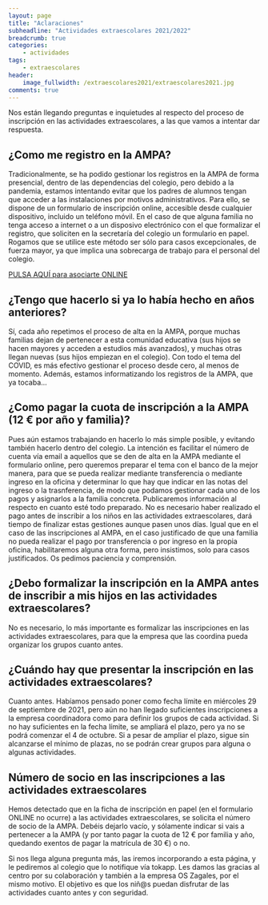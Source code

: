```yaml
---
layout: page
title: "Aclaraciones"
subheadline: "Actividades extraescolares 2021/2022"
breadcrumb: true
categories:
    - actividades
tags:
    - extraescolares
header:
    image_fullwidth: /extraescolares2021/extraescolares2021.jpg
comments: true
---
```

<!--more-->

Nos están llegando preguntas e inquietudes al respecto del proceso de inscripción en las actividades extraescolares, a las que vamos a intentar dar respuesta.

## ¿Como me registro en la AMPA? 
Tradicionalmente, se ha podido gestionar los registros en la AMPA de forma presencial, dentro de las dependencias del colegio, pero debido a la pandemia, estamos intentando evitar que los padres de alumnos tengan que acceder a las instalaciones por motivos administrativos. Para ello, se dispone de un formulario de inscripción online, accesible desde cualquier dispositivo, incluido un teléfono móvil. En el caso de que alguna familia no tenga acceso a internet o a un disposivo electrónico con el que formalizar el registro, que soliciten en la secretaría del colegio un formulario en papel. Rogamos que se utilice este método ser sólo para casos excepcionales, de fuerza mayor, ya que implica una sobrecarga de trabajo para el personal del colegio.

<a href="https://forms.gle/KxVE1c1tiFNN5abQA" target="_blank" class="button large radius alert">PULSA AQUÍ para asociarte ONLINE</a>

## ¿Tengo que hacerlo si ya lo había hecho en años anteriores?
Sí, cada año repetimos el proceso de alta en la AMPA, porque muchas familias dejan de pertenecer a esta comunidad educativa (sus hijos se hacen mayores y acceden a estudios más avanzados), y muchas otras llegan nuevas (sus hijos empiezan en el colegio). Con todo el tema del COVID, es más efectivo gestionar el proceso desde cero, al menos de momento. Además, estamos informatizando los registros de la AMPA, que ya tocaba...


## ¿Como pagar la cuota de inscripción a la AMPA (12 € por año y familia)?
Pues aún estamos trabajando en hacerlo lo más simple posible, y evitando también hacerlo dentro del colegio. La intención es facilitar el número de cuenta vía email a aquellos que se den de alta en la AMPA mediante el formulario online, pero queremos preparar el tema con el banco de la mejor manera, para que se pueda realizar mediante transferencia o mediante ingreso en la oficina y determinar lo que hay que indicar en las notas del ingreso o la trasnferencia, de modo que podamos gestionar cada uno de los pagos y asignarlos a la familia concreta. Publicaremos información al respecto en cuanto esté todo preparado. No es necesario haber realizado el pago antes de inscribir a los niños en las actividades extraescolares, dará tiempo de finalizar estas gestiones aunque pasen unos días. Igual que en el caso de las inscripciones al AMPA, en el caso justificado de que una familia no pueda realizar el pago por transferencia o por ingreso en la propia oficina, habilitaremos alguna otra forma, pero insistimos, solo para casos justificados. Os pedimos paciencia y comprensión.

## ¿Debo formalizar la inscripción en la AMPA antes de inscribir a mis hijos en las actividades extraescolares?
No es necesario, lo más importante es formalizar las inscripciones en las actividades extraescolares, para que la empresa que las coordina pueda organizar los grupos cuanto antes.

## ¿Cuándo hay que presentar la inscripción en las actividades extraescolares?
Cuanto antes. Habíamos pensado poner como fecha límite en miércoles 29 de septiembre de 2021, pero aún no han llegado suficientes inscripciones a la empresa coordinadora como para definir los grupos de cada actividad. Si no hay suficientes en la fecha límite, se ampliará el plazo, pero ya no se podrá comenzar el 4 de octubre. Si a pesar de ampliar el plazo, sigue sin alcanzarse el mínimo de plazas, no se podrán crear grupos para alguna o algunas actividades. 

## Número de socio en las inscripciones a las actividades extraescolares
Hemos detectado que en la ficha de inscripción en papel (en el formulario ONLINE no ocurre) a las actividades extraescolares, se solicita el número de socio de la AMPA. Debéis dejarlo vacío, y sólamente indicar si vais a pertenecer a la AMPA (y por tanto pagar la cuota de 12 € por familia y año, quedando exentos de pagar la matrícula de 30 €) o no. 

Si nos llega alguna pregunta más, las iremos incorporando a esta página, y le pediremos al colegio que lo notifique vía tokapp. Les damos las gracias al centro por su colaboración y también a la empresa OS Zagales, por el mismo motivo. El objetivo es que los niñ@s puedan disfrutar de las actividades cuanto antes y con seguridad.